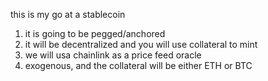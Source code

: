 this is my go at a stablecoin

1. it is going to be pegged/anchored
2. it will be decentralized and you will use collateral to mint
3. we will usa chainlink as a price feed oracle
4. exogenous, and the collateral will be either ETH or BTC